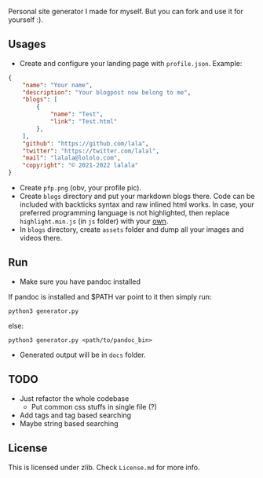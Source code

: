 Personal site generator I made for myself. But you can fork and use it for yourself :).

## Usages

* Create and configure your landing page with `profile.json`. Example:
```json
{
    "name": "Your name",
    "description": "Your blogpost now belong to me",
    "blogs": [
        {
            "name": "Test",
            "link": "Test.html"
        },
    ],
    "github": "https://github.com/lala",
    "twitter": "https://twitter.com/lalal",
    "mail": "lalala@lololo.com",
    "copyright": "© 2021-2022 lalala"
}
```
* Create `pfp.png` (obv, your profile pic).
* Create `blogs` directory and put your markdown blogs there. Code can be included with backticks syntax and raw inlined html works. In case, your preferred programming language is not highlighted, then replace `highlight.min.js` (in `js` folder) with your [own](https://highlightjs.org).
* In `blogs` directory, create `assets` folder and dump all your images and videos there.

## Run

* Make sure you have pandoc installed

If pandoc is installed and $PATH var point to it then simply run:
```
python3 generator.py
```
else:
```
python3 generator.py <path/to/pandoc_bin>
```

* Generated output will be in `docs` folder.

## TODO

- Just refactor the whole codebase
    - Put common css stuffs in single file (?)
- Add tags and tag based searching
- Maybe string based searching

## License

This is licensed under zlib. Check `License.md` for more info.
